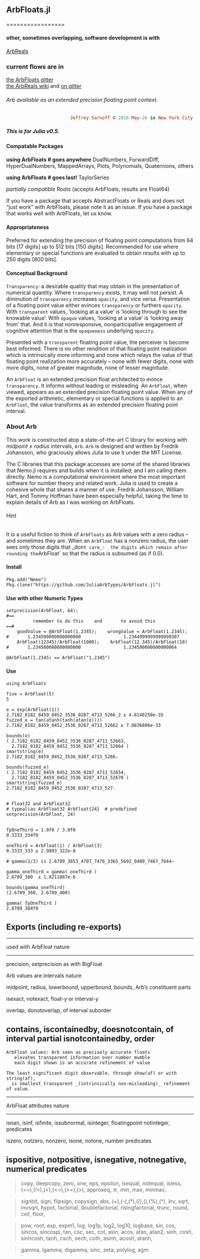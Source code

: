## ArbFloats.jl
=================

#### other, sometimes overlapping, software development is with
[ArbReals](https://github.com/JuliaArbTypes/ArbReals.jl)

### current flows are in  
  [the ArbFloats gitter](https://gitter.im/JuliaArbTypes/ArbFloats.jl)  
 [the ArbReals wiki](https://github.com/JuliaArbTypes/ArbReals.jl/wiki) 
 and [on gitter](https://gitter.im/JuliaArbTypes/ArbReals.jl)  

###### Arb available as an extended precision floating point context.

~~~~~~~~~~~~~~~~~~~~~~~~~~~~~~~~~~~~~~~~~~~~~~~~~~~~~~~~~~~~~~~~~~~~~~~~~~~ ruby
                        Jeffrey Sarnoff © 2016˗May˗26 in New York City
~~~~~~~~~~~~~~~~~~~~~~~~~~~~~~~~~~~~~~~~~~~~~~~~~~~~~~~~~~~~~~~~~~~~~~~~~~~~~~~~

##### This is for Julia v0.5.

#### Compatable Packages

**using ArbFloats \# goes anywhere** DualNumbers, ForwardDiff,
HyperDualNumbers, MappedArrays, Plots, Polynomials, Quaternions, others

**using ArbFloats \# goes last!** TaylorSeries

*partially compatible* Roots (accepts ArbFloats, results are Float64)

If you have a package that accepts AbstractFloats or Reals and does not
“just work” with ArbFloats, please note it as an issue. If you have a
package that works well with ArbFloats, let us know.

#### Appropriateness

Preferred for extending the precision of floating point computations
from 64 bits \[17 digits\] up to 512 bits \[150 digits\]. Recommended
for use where elementary or special functions are evaluated to obtain
results with up to 250 digits \[800 bits\].

#### Conceptual Background

`Transparency`: a desirable quality that may obtain in the presentation
of numerical quantity. Where `transparency` exists, it may well not
persist. A diminution of `transparency` increases `opacity`, and vice
versa. Presentation of a floating point value either evinces
`transparency` or furthers `opacity`. With `transparent` values,
‘looking at a value’ is ‘looking through to see the knowable value’.
With `opaque` values, ‘looking at a value’ is ‘looking away from’ that.
And it is that nonresponsive, nonparticipative engagement of cognitive
attention that is the `opaqueness` underlying `opacity`.

Presented with a `transparent` floating point value, the perceiver is
become best informed. There is no other rendition of that floating point
realization which is intrinsically more informing and none which relays
the value of that floating point realization more accurately – none with
fewer digits, none with more digits, none of greater magnitude, none of
lesser magnitude.

An `ArbFloat` is an extended precision float architected to evince
`transparency`. It informs without leading or misleading. An `ArbFloat`,
when viewed, appears as an extended precision floating point value. When
any of the exported arithmetic, elementary or special functions is
applied to an `ArbFloat`, the value transforms as an extended precision
floating point interval.

### About Arb

This work is constructed atop a state-of-the-art C library for working
with *midpoint ± radius* intervals, `Arb`. `Arb` is designed and written
by Fredrik Johansson, who graciously allows Julia to use it under the
MIT License.

The C libraries that this package accesses are some of the shared
libraries that Nemo.jl requires and builds when it is installed; and I
am calling them directly. Nemo is a computational environment where the
most important software for number theory and related work. Julia is
used to create a cohesive whole that shares a manner of use. Fredrik
Johansson, William Hart, and Tommy Hoffman have been especially helpful,
taking the time to explain details of Arb as I was working on ArbFloats.

###### Hint

It is a useful fiction to think of `ArbFloats` as Arb values with a zero
radius – and sometimes they are. When an `ArbFloat` has a nonzero
radius, the user sees only those digits that
\_don`t care_:  the digits which remain after rounding the`ArbFloat\` so
that the radius is subsumed (as if 0.0).

#### Install

``` {.julia}
Pkg.add("Nemo")
Pkg.clone("https://github.com/JuliaArbTypes/ArbFloats.jl")
```

#### Use with other Numeric Types

``` {.julia}
setprecision(ArbFloat, 64);
#==
          remember to do this    and       to avoid this
==#
    goodValue = @ArbFloat(1.2345);    wrongValue = ArbFloat(1.2345);
#       1.234500000000000000                1.2344999999999999307
    ArbFloat(12345)/ArbFloat(1000);    ArbFloat(12.345)/ArbFloat(10)
#       1.234500000000000000                1.234500000000000064

@ArbFloat(1.2345) == ArbFloat("1.2345")
```

#### Use

``` {.f#}
using ArbFloats

five = ArbFloat(5)
5

e = exp(ArbFloat(1))
2.7182_8182_8459_0452_3536_0287_4713_5266_2 ± 4.8148250e-35
fuzzed_e = tan(atanh(tanh(atan(e))))
2.7182_8182_8459_0452_3536_0287_4713_52662 ± 7.8836806e-33

bounds(e)
( 2.7182_8182_8459_0452_3536_0287_4713_52663,
  2.7182_8182_8459_0452_3536_0287_4713_52664 )
smartstring(e)
2.7182_8182_8459_0452_3536_0287_4713_5266₊

bounds(fuzzed_e)
( 2.7182_8182_8459_0452_3536_0287_4713_52654,
  2.7182_8182_8459_0452_3536_0287_4713_52670 )
smartstring(fuzzed_e)
2.7182_8182_8459_0452_3536_0287_4713_527₋


# Float32 and ArbFloat32
# typealias ArbFloat32 ArbFloat{24}  # predefined
setprecision(ArbFloat, 24)


fpOneThird = 1.0f0 / 3.0f0
0.3333_334f0

oneThird = ArbFloat(1) / ArbFloat(3)
0.3333_333 ± 2.9803_322e-8

# gamma(1/3) is 2.6789_3853_4707_7476_3365_5692_9409_7467_7644~

gamma_oneThird = gamma( oneThird )
2.6789_380  ± 1.8211887e-6

bounds(gamma_oneThird)
(2.6789_360, 2.6789_400)

gamma( fpOneThird )
2.6789_384f0
```

Exports (including re-exports)
------------------------------

  ------------------------------------------------------------------------
  used with ArbFloat                                nature
  ------------------------------------------------- ----------------------
  precision, setprecision                           as with BigFloat

  Arb values are intervals                          nature

  midpoint, radius, lowerbound, upperbound, bounds, Arb’s constituent
                                                    parts

  isexact, notexact,                                float-y or interval-y

  overlap, donotoverlap,                            of interval suborder

  contains, iscontainedby, doesnotcontain,          of interval partial
  isnotcontainedby,                                 order
  ------------------------------------------------------------------------

    ArbFloat values: Arb seen as precisely accurate floats
       elevates transparent information over number mumble
       each digit shown is an accurate refinement of value

    The least significant digit observable, through show(af) or with string(af),
      is smallest transparent _(intrinsically non-misleading)_ refinement of value.

  ------------------------------------------------------------------------
  ArbFloat attributes                                nature
  -------------------------------------------------- ---------------------
  isnan, isinf, isfinite, issubnormal, isinteger,    floatingpoint
  notinteger,                                        predicates

  iszero, notzero, nonzero, isone, notone,           number predicates

  ispositive, notpositive, isnegative, notnegative,  numerical predicates
  ------------------------------------------------------------------------

> copy, deepcopy, zero, one, eps, epsilon, isequal, notequal, isless,
> (==),(!=),(&lt;),(&lt;=),(&gt;=),(&gt;), approxeq, ≊, min, max,
> minmax,

> signbit, sign, flipsign, copysign, abs, (+),(-),(\*),(/),(),(%),(\^),
> inv, sqrt, invsqrt, hypot, factorial, doublefactorial,
> risingfactorial, trunc, round, ceil, floor,

> pow, root, exp, expm1, log, log1p, log2, log10, logbase, sin, cos,
> sincos, sincospi, tan, csc, sec, cot, asin, acos, atan, atan2, sinh,
> cosh, sinhcosh, tanh, csch, sech, coth, asinh, acosh, atanh,

> gamma, lgamma, digamma, sinc, zeta, polylog, agm
